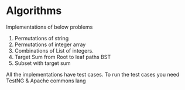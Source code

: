 Algorithms
==========
Implementations of below problems
1. Permutations of string 
2. Permutations of integer array 
3. Combinations of List of integers.
4. Target Sum from Root to leaf paths BST
5. Subset with target sum

All the implementations have test cases. To run the test cases you need TestNG & Apache commons lang
